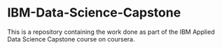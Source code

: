 # IBM-Data-Science-Capstone

This is a repository containing the work done as part of the IBM Applied Data Science Capstone course on coursera.
